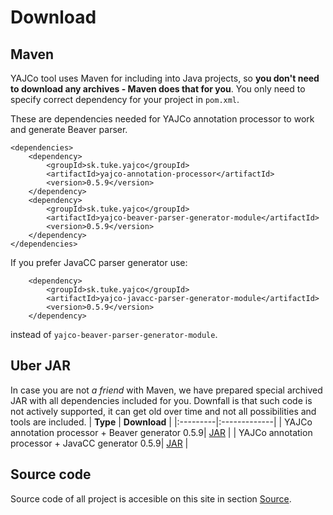 # Download #

## Maven ##
YAJCo tool uses Maven for including into Java projects, so **you don't need to download any archives - Maven does that for you**. You only need to specify correct dependency for your project in `pom.xml`.

These are dependencies needed for YAJCo annotation processor to work and generate Beaver parser.
```
<dependencies>
    <dependency>
        <groupId>sk.tuke.yajco</groupId>
        <artifactId>yajco-annotation-processor</artifactId>
        <version>0.5.9</version>
    </dependency>
    <dependency>
        <groupId>sk.tuke.yajco</groupId>
        <artifactId>yajco-beaver-parser-generator-module</artifactId>
        <version>0.5.9</version>
    </dependency>
</dependencies>
```

If you prefer JavaCC parser generator use:
```
    <dependency>
        <groupId>sk.tuke.yajco</groupId>
        <artifactId>yajco-javacc-parser-generator-module</artifactId>
        <version>0.5.9</version>
    </dependency>
```
instead of `yajco-beaver-parser-generator-module`.


## Uber JAR ##
In case you are not _a friend_ with Maven, we have prepared special archived JAR with all dependencies included for you. Downfall is that such code is not actively supported, it can get old over time and not all possibilities and tools are included.
| **Type** | **Download** |
|:---------|:-------------|
| YAJCo annotation processor + Beaver generator 0.5.9| [JAR](https://yajco.googlecode.com/svn/uber-jar/yajco-annotation-processor-beaver-generator-0.5.9.jar) |
| YAJCo annotation processor + JavaCC generator 0.5.9| [JAR](https://yajco.googlecode.com/svn/uber-jar/yajco-annotation-processor-javacc-generator-0.5.9.jar) |

## Source code ##
Source code of all project is accesible on this site in section [Source](https://code.google.com/p/yajco/source/checkout).